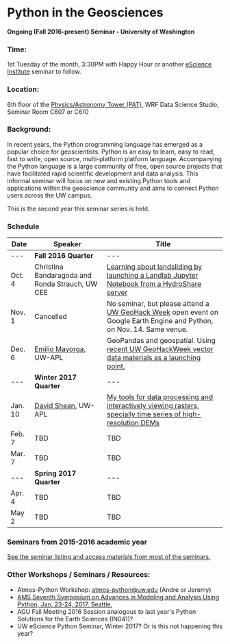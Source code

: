 Python in the Geosciences
====
**Ongoing (Fall 2016-present) Seminar - University of Washington**

### Time:

1st Tuesday of the month, 3:30PM with Happy Hour or another [eScience Institute](http://escience.washington.edu) seminar to follow.

### Location:

6th floor of the [Physics/Astronomy Tower (PAT)](http://uw.edu/maps?pat), WRF Data Science Studio, Seminar Room C607 or C610

### Background:

In recent years, the Python programming language has emerged as a popular choice for geoscientists. Python is an easy to learn, easy to read, fast to write, open source, multi-platform platform language. Accompanying the Python language is a large community of free, open source projects that have facilitated rapid scientific development and data analysis. This informal seminar will focus on new and existing Python tools and applications within the geoscience community and aims to connect Python users across the UW campus.

This is the second year this seminar series is held.

### Schedule

| Date | Speaker | Title |
| ------ | ---- | ---- |
| --- | **Fall 2016 Quarter** | --- |
| Oct. 4 | Christina Bandaragoda and Ronda Strauch, UW CEE | [Learning about landsliding by launching a Landlab Jupyter Notebook from a HydroShare server](landlablandslides_20161004/README.md) |
| Nov. 1 | Cancelled | No seminar, but please attend a [UW GeoHack Week](https://geohackweek.github.io/) open event on Google Earth Engine and Python, on Nov. 14. Same venue. |
| Dec. 6 | [Emilio Mayorga](http://apl.uw.edu/people/profile.php?last_name=Mayorga&first_name=Emilio), UW-APL | GeoPandas and geospatial. Using [recent UW GeoHackWeek vector data materials as a launching point.](https://geohackweek.github.io/vector/) |
| --- | **Winter 2017 Quarter** | --- |
| Jan. 10 | [David Shean](https://github.com/dshean), UW-APL | [My tools for data processing and interactively viewing rasters, specially time series of high-resolution DEMs](https://github.com/uwescience/Python-for-geosciences/blob/master/dshean_2017010/README.md) |
| Feb. 7 | TBD | TBD |
| Mar. 7 | TBD | TBD |
| --- | **Spring 2017 Quarter** | --- |
| Apr. 4 | TBD | TBD |
| May 2 | TBD | TBD |


### Seminars from 2015-2016 academic year

[See the seminar listing and access materials from most of the seminars.](seminars_2015-2016.md)

### Other Workshops / Seminars / Resources:
- Atmos-Python Workshop: atmos-python@uw.edu (Andre or Jeremy)
- [AMS Seventh Symposium on Advances in Modeling and Analysis Using Python, Jan. 23-24, 2017. Seattle.](https://annual.ametsoc.org/2017/index.cfm/programs/conferences-and-symposia/seventh-symposium-on-advances-in-modeling-and-analysis-using-python/)
- AGU Fall Meeting 2016 Session analogous to last year's Python Solutions for the Earth Sciences (IN041)?
- UW eScience Python Seminar, Winter 2017? Or is this not happening this year?
